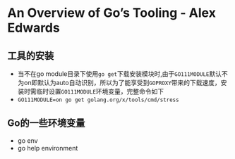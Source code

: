 # An Overview of Go’s Tooling - Alex Edwards
## 工具的安装
- 当不在go module目录下使用`go get`下载安装模块时,由于`GO111MODULE`默认不为on即默认为auto自动识别，所以为了能享受到`GOPROXY`带来的下载速度，安装时需临时设置`GO111MODULE`环境变量，完整命令如下
- `GO111MODULE=on go get golang.org/x/tools/cmd/stress`

## Go的一些环境变量
- go env
- go help environment

## 


